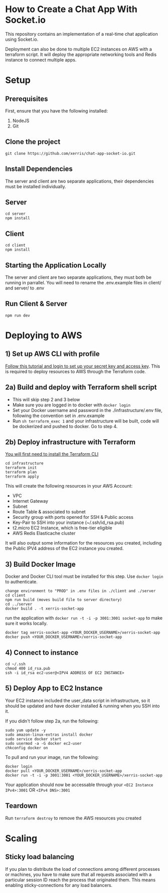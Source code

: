# How to Create a Chat App With Socket.io

This repository contains an implementation of a real-time chat application using Socket.io.

Deployment can also be done to multiple EC2 instances on AWS with a terraform script. It will deploy the appropriate networking tools and Redis instance to connect multiple apps.

# Setup

## Prerequisites

First, ensure that you have the following installed:

1. NodeJS
2. Git

## Clone the project

```
git clone https://github.com/xerris/chat-app-socket-io.git
```

## Install Dependencies

The server and client are two separate applications, their dependencies must be installed individually.

## Server

```
cd server
npm install
```

## Client

```
cd client
npm install
```

## Starting the Application Locally

The server and client are two separate applications, they must both be running in parrallel. You will need to rename the .env.example files in client/ and server/ to .env

## Run Client & Server

```
npm run dev
```

# Deploying to AWS

## 1) Set up AWS CLI with profile

[Follow this tutorial and login to set up your secret key and access key](https://docs.aws.amazon.com/polly/latest/dg/setup-aws-cli.html). This is required to deploy resources to AWS through the Terraform code.

## 2a) Build and deploy with Terraform shell script

- This will skip step 2 and 3 below
- Make sure you are logged in to docker with `docker login`
- Set your Docker username and password in the ./infrastructure/.env file, following the convention set in .env.example
- Run `sh terraform_exec 1` and your infrastructure will be built, code will be dockerized and pushed to docker. Go to step 4.

## 2b) Deploy infrastructure with Terraform

[You will first need to install the Terraform CLI](https://learn.hashicorp.com/tutorials/terraform/install-cli)

```
cd infrastructure
terraform init
terraform plan
terraform apply
```

This will create the following resources in your AWS Account:

- VPC
- Internet Gateway
- Subnet
- Route Table & associated to subnet
- Security group with ports opened for SSH & Public access
- Key-Pair to SSH into your instance (~/.ssh/id_rsa.pub)
- t2.micro EC2 Instance, which is free-tier eligible
- AWS Redis Elasticache cluster

It will also output some information for the resources you created, including the Public IPV4 address of the EC2 instance you created.

## 3) Build Docker Image

Docker and Docker CLI tool must be installed for this step. Use `docker login` to authenticate.

```
change environment to "PROD" in .env files in ./client and ./server
cd client
npm run build (moves build file to server directory)
cd ../server
docker build . -t xerris-socket-app
```

run the application with `docker run -t -i -p 3001:3001 socket-app` to make sure it works locally.

```
docker tag xerris-socket-app <YOUR_DOCKER_USERNAME>/xerris-socket-app
docker push <YOUR_DOCKER_USERNAME>/xerris-socket-app
```

## 4) Connect to instance

```
cd ~/.ssh
chmod 400 id_rsa.pub
ssh -i id_rsa ec2-user@<IPV4 ADDRESS OF EC2 INSTANCE>
```

## 5) Deploy App to EC2 Instance

Your EC2 instance included the user_data script in infrastructure, so it should be updated and have docker installed & running when you SSH into it.

If you didn't follow step 2a, run the following:

```
sudo yum update -y
sudo amazon-linux-extras install docker
sudo service docker start
sudo usermod -a -G docker ec2-user
chkconfig docker on
```

To pull and run your image, run the following:

```
docker login
docker pull <YOUR_DOCKER_USERNAME>/xerris-socket-app
docker run -t -i -p 3001:3001 <YOUR_DOCKER_USERNAME>/xerris-socket-app
```

Your application should now be accessable through your `<EC2 Instance IPv4>:3001` OR `<IPv4 DNS>:3001`

## Teardown

Run `terraform destroy` to remove the AWS resources you created

#  Scaling

## Sticky load balancing
  If you plan to distribute the load of connections among different processes or machines, you have to make sure that all requests associated with a particular session ID reach the process that originated them. This means enabling sticky-connections for any load balancers.

